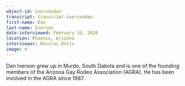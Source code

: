 ```yaml
---
object-id: iversondan  
transcript: transcript-iversondan
first-name: Dan
last-name: Iverson
date-interviewed: February 16, 2020
location: Phoenix, Arizona
interviewer: Revulai Detiv
image: n
---
```

Dan Iverson grew up in Murdo, South Dakota and is one of the founding members of the Arizona Gay Rodeo Association (AGRA). He has been involved in the AGRA since 1987. 

